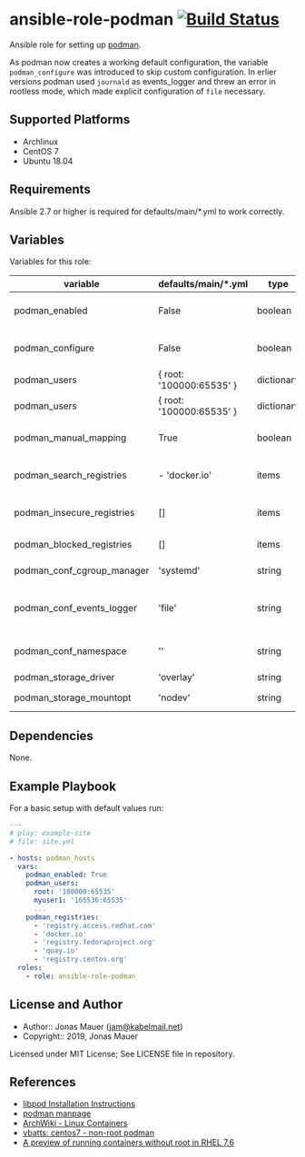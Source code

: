 # ansible-role-podman [![Build Status](https://travis-ci.org/jam82/ansible-role-podman.svg?branch=master)](https://travis-ci.org/jam82/ansible-role-podman)

Ansible role for setting up [podman](https://podman.io).

As podman now creates a working default configuration, the variable
`podman_configure` was introduced to skip custom configuration.
In erlier versions podman used `journald` as events_logger
and threw an error in rootless mode,
which made explicit configuration of `file` necessary.

## Supported Platforms

* Archlinux
* CentOS 7
* Ubuntu 18.04

## Requirements

Ansible 2.7 or higher is required for defaults/main/*.yml to work correctly.

## Variables

Variables for this role:

| variable | defaults/main/*.yml | type | description |
| -------- | ------------------- | ---- | ----------- |
| podman_enabled | False | boolean | determine whether role is enabled (true) or not (false) |
| podman_configure | False | boolean | use default configuration when False, write config, when True |
| podman_users | { root: '100000:65535' } | dictionary | podman users that get uid mapping configured |
| podman_users | { root: '100000:65535' } | dictionary | podman users that get uid mapping configured |
| podman_manual_mapping | True | boolean | ansible managed /etc/subuid and /etc/subgid entries |
| podman_search_registries | - 'docker.io' | items | list of registries that podman is pulling images from |
| podman_insecure_registries | [] | items | non TLS registries for podman, i.e. localhost:5000 |
| podman_blocked_registries | [] | items | blocked container registries |
| podman_conf_cgroup_manager | 'systemd' | string | /etc/container/libpod.conf: cgroup_manager |
| podman_conf_events_logger | 'file' | string | /etc/container/libpod.conf: events_logger, due to podman error with journald, see [issue](https://github.com/containers/libpod/issues/3126) |
| podman_conf_namespace | '' | string | /etc/container/libpod.conf: namespace (=default namespace) |
| podman_storage_driver | 'overlay' | string | storage driver |
| podman_storage_mountopt | 'nodev' | string | storage driver mount options |

## Dependencies

None.

## Example Playbook

For a basic setup with default values run:

```yaml
---
# play: example-site
# file: site.yml

- hosts: podman_hosts
  vars:
    podman_enabled: True
    podman_users:
      root: '100000:65535'
      myuser1: '165536:65535'
      ...
    podman_registries:
      - 'registry.access.redhat.com'
      - 'docker.io'
      - 'registry.fedoraproject.org'
      - 'quay.io'
      - 'registry.centos.org'
  roles:
    - role: ansible-role-podman
```

## License and Author

* Author:: Jonas Mauer (<jam@kabelmail.net>)
* Copyright:: 2019, Jonas Mauer

Licensed under MIT License;
See LICENSE file in repository.

## References

* [libpod Installation Instructions](https://github.com/containers/libpod/blob/master/install.md)
* [podman manpage](https://github.com/containers/libpod/blob/master/docs/podman.1.md)
* [ArchWiki - Linux Containers](https://wiki.archlinux.org/index.php/Linux_Containers)
* [vbatts: centos7 - non-root podman](https://asciinema.org/a/221441)
* [A preview of running containers without root in RHEL 7.6](https://www.redhat.com/en/blog/preview-running-containers-without-root-rhel-76)

